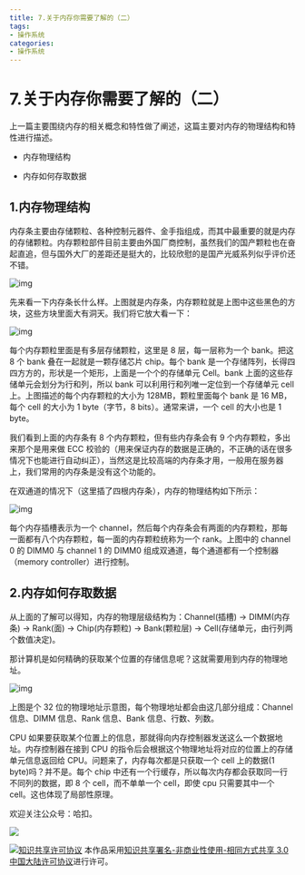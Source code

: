 ```yaml
---
title: 7.关于内存你需要了解的（二）
tags: 
- 操作系统
categories:
- 操作系统
---
```


# 7.关于内存你需要了解的（二）

上一篇主要围绕内存的相关概念和特性做了阐述，这篇主要对内存的物理结构和特性进行描述。

- 内存物理结构

- 内存如何存取数据


## 1.内存物理结构

内存条主要由存储颗粒、各种控制元器件、金手指组成，而其中最重要的就是内存的存储颗粒。内存颗粒部件目前主要由外国厂商控制，虽然我们的国产颗粒也在奋起直追，但与国外大厂的差距还是挺大的，比较欣慰的是国产光威系列似乎评价还不错。

![img](https://i.loli.net/2021/03/12/uEszqrhVTF2x8ke.png)

先来看一下内存条长什么样。上图就是内存条，内存颗粒就是上图中这些黑色的方块，这些方块里面大有洞天。我们将它放大看一下：

![img](https://i.loli.net/2021/03/12/Vin7K2rYdv6A4UD.png)

每个内存颗粒里面是有多层存储颗粒，这里是 8 层，每一层称为一个 bank。把这 8 个 bank 叠在一起就是一颗存储芯片 chip。每个 bank 是一个存储阵列，长得四四方方的，形状是一个矩形，上面是一个个的存储单元 Cell。bank 上面的这些存储单元会划分为行和列，所以 bank 可以利用行和列唯一定位到一个存储单元 cell 上。上图描述的每个内存颗粒的大小为 128MB，颗粒里面每个 bank 是 16 MB，每个 cell 的大小为 1 byte（字节，8 bits）。通常来讲，一个 cell 的大小也是 1 byte。

我们看到上面的内存条有 8 个内存颗粒，但有些内存条会有 9 个内存颗粒，多出来那个是用来做 ECC 校验的（用来保证内存的数据是正确的，不正确的话在很多情况下也能进行自动纠正），当然这是比较高端的内存条才用，一般用在服务器上，我们常用的内存条是没有这个功能的。

在双通道的情况下（这里插了四根内存条），内存的物理结构如下所示：

![img](https://i.loli.net/2021/03/12/xZB9oTK2184Phpd.png)

每个内存插槽表示为一个 channel，然后每个内存条会有两面的内存颗粒，那每一面都有八个内存颗粒，每一面的内存颗粒统称为一个 rank。上图中的 channel 0 的 DIMM0 与 channel 1 的 DIMM0 组成双通道，每个通道都有一个控制器（memory controller）进行控制。

## 2.内存如何存取数据

从上面的了解可以得知，内存的物理层级结构为：Channel(插槽) -> DIMM(内存条) -> Rank(面) -> Chip(内存颗粒) -> Bank(颗粒层) -> Cell(存储单元，由行列两个数值决定)。

那计算机是如何精确的获取某个位置的存储信息呢？这就需要用到内存的物理地址。

![img](https://i.loli.net/2021/03/12/eTmgZrJ2vEnl1Qu.png)

上图是个 32 位的物理地址示意图，每个物理地址都会由这几部分组成：Channel 信息、DIMM 信息、Rank 信息、Bank 信息、行数、列数。

CPU 如果要获取某个位置上的信息，那就得向内存控制器发送这么一个数据地址。内存控制器在接到 CPU 的指令后会根据这个物理地址将对应的位置上的存储单元信息返回给 CPU。问题来了，内存每次都是只获取一个 cell 上的数据(1 byte)吗？并不是。每个 chip 中还有一个行缓存，所以每次内存都会获取同一行不同列的数据，即 8 个 cell，而不单单一个 cell，即使 cpu 只需要其中一个 cell。这也体现了局部性原理。



欢迎关注公众号：哈扣。

![](https://i.loli.net/2021/03/12/Tt3uBvRqDQarMI2.jpg)

<a rel="license" href="http://creativecommons.org/licenses/by-nc-sa/3.0/cn/"><img alt="知识共享许可协议" style="border-width:0" src="https://i.creativecommons.org/l/by-nc-sa/3.0/cn/80x15.png" /></a> 本作品采用<a rel="license" href="http://creativecommons.org/licenses/by-nc-sa/3.0/cn/">知识共享署名-非商业性使用-相同方式共享 3.0 中国大陆许可协议</a>进行许可。